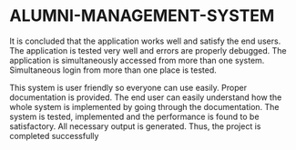 # ALUMNI-MANAGEMENT-SYSTEM
It is concluded that the application works well and satisfy the end users. The application is tested very well and errors are properly debugged. The application is simultaneously accessed from more than one system. Simultaneous login from more than one place is tested. 

This system is user friendly so everyone can use easily. Proper documentation is provided. The end user can easily understand how the whole system is implemented by going through the documentation. The system is tested, implemented and the performance is found to be satisfactory. All necessary output is generated. Thus, the project is completed successfully
